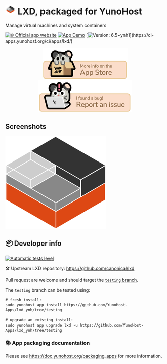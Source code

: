 <!--
N.B.: This README was automatically generated by <https://github.com/YunoHost/apps_tools/blob/main/readme_generator>
It shall NOT be edited by hand.
-->

<h1>
  <img src="https://raw.githubusercontent.com/YunoHost/apps/main/logos/lxd.png" width="32px" alt="Logo of LXD">
  LXD, packaged for YunoHost
</h1>

Manage virtual machines and system containers

[![🌐 Official app website](https://img.shields.io/badge/Official_app_website-darkgreen?style=for-the-badge)](https://linuxcontainers.org/lxd/)
[![App Demo](https://img.shields.io/badge/App_Demo-blue?style=for-the-badge)](https://linuxcontainers.org/lxd/try-it/)
[![Version: 6.5~ynh1](https://img.shields.io/badge/Version-6.5~ynh1-rgba(0,150,0,1)?style=for-the-badge)](https://ci-apps.yunohost.org/ci/apps/lxd/)

<div align="center">
<a href="https://apps.yunohost.org/app/lxd"><img height="100px" src="https://github.com/YunoHost/yunohost-artwork/raw/refs/heads/main/badges/neopossum-badges/badge_more_info_on_the_appstore.svg"/></a>
<a href="https://github.com/YunoHost-Apps/lxd_ynh/issues"><img height="100px" src="https://github.com/YunoHost/yunohost-artwork/raw/refs/heads/main/badges/neopossum-badges/badge_report_an_issue.svg"/></a>
</div>


## Screenshots
![Screenshot of LXD](./doc/screenshots/LXD-logo.png)

## 📦 Developer info

[![Automatic tests level](https://apps.yunohost.org/badge/cilevel/lxd)](https://ci-apps.yunohost.org/ci/apps/lxd/)

🛠️ Upstream LXD repository: <https://github.com/canonical/lxd>

Pull request are welcome and should target the [`testing` branch](https://github.com/YunoHost-Apps/lxd_ynh/tree/testing).

The `testing` branch can be tested using:
```
# fresh install:
sudo yunohost app install https://github.com/YunoHost-Apps/lxd_ynh/tree/testing

# upgrade an existing install:
sudo yunohost app upgrade lxd -u https://github.com/YunoHost-Apps/lxd_ynh/tree/testing
```

### 📚 App packaging documentation

Please see <https://doc.yunohost.org/packaging_apps> for more information.